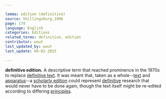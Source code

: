 ```yaml
---

lemma: edition (definitive)
source: Shillingsburg_1996
page: 174 
language: English
categories: Editions
related_terms: definitive, edition
contributor: wout
last_updated_by: wout
last_update: 09-02-2015
        
---
```


**definitive edition.** A descriptive term that reached prominence in the 1970s to replace [definitive text](textDefinitive.html). It was meant that, taken as a whole--[text](text.html) and [apparatus](apparatus.html)--a [scholarly edition](editionScholarly.html) could represent [definitive](definitive.html) research that would never have to be done again, though the text itself might be re-edited according to differing [principles](editorialPrinciples.html).

